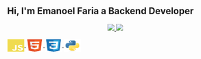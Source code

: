 ## Hi, I'm Emanoel Faria a Backend Developer
<div align="center">
  <a href="https://github.com/Whoefa">
  <img height="190em" src="https://github-readme-stats.vercel.app/api?username=Whoefa&show_icons=true&theme=dracula&include_all_commits=true&count_private=true"/>
  <img height="190em" src="https://github-readme-stats.vercel.app/api/top-langs/?username=Whoefa&layout=compact&langs_count=9&theme=dracula"/>
</div>
<div style="display: inline_block"><br>
  <img align="center" alt="Whoefa-Js" height="30" width="40" src="https://raw.githubusercontent.com/devicons/devicon/master/icons/javascript/javascript-plain.svg">
  <img align="center" alt="Whoefa-HTML" height="30" width="40" src="https://raw.githubusercontent.com/devicons/devicon/master/icons/html5/html5-original.svg">
  <img align="center" alt="Whoefa-CSS" height="30" width="40" src="https://raw.githubusercontent.com/devicons/devicon/master/icons/css3/css3-original.svg">
  <img align="center" alt="Whoefa-Python" height="30" width="40" src="https://raw.githubusercontent.com/devicons/devicon/master/icons/python/python-original.svg">

 
